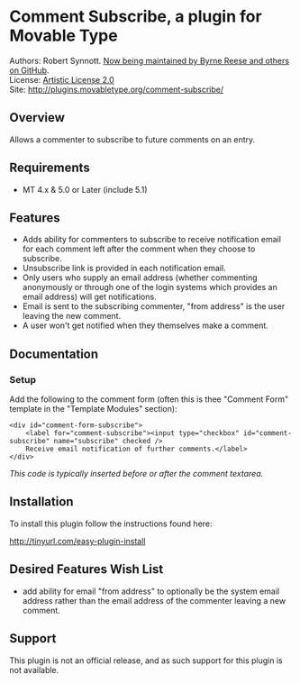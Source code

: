 # Comment Subscribe, a plugin for Movable Type

Authors: Robert Synnott. [Now being maintained by Byrne Reese and others on GitHub](http://github.com/endevver/mt-plugin-comment-subscribe).  
License: [Artistic License 2.0](http://www.opensource.org/licenses/artistic-license-2.0.php)  
Site: <http://plugins.movabletype.org/comment-subscribe/>

## Overview

Allows a commenter to subscribe to future comments on an entry.


## Requirements

* MT 4.x &amp; 5.0 or Later (include 5.1)

## Features

* Adds ability for commenters to subscribe to receive notification email for each comment left after the comment when they choose to subscribe.
* Unsubscribe link is provided in each notification email.
* Only users who supply an email address (whether commenting anonymously or through one of the login systems which provides an email address) will get notifications.
* Email is sent to the subscribing commenter, "from address" is the user leaving the new comment.
* A user won't get notified when they themselves make a comment.

## Documentation

### Setup 

Add the following to the comment form (often this is thee "Comment Form" template in the "Template Modules" section):

    <div id="comment-form-subscribe">
        <label for="comment-subscribe"><input type="checkbox" id="comment-subscribe" name="subscribe" checked />
        Receive email notification of further comments.</label>
    </div>

*This code is typically inserted before or after the comment textarea.*

## Installation

To install this plugin follow the instructions found here:

http://tinyurl.com/easy-plugin-install

## Desired Features Wish List

* add ability for email "from address" to optionally be the system email address rather than the email address of the commenter leaving a new comment.

## Support

This plugin is not an official release, and as such support for this plugin is not available.
